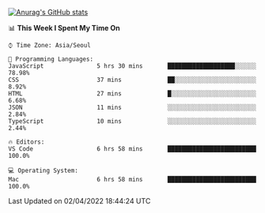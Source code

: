 
<!--
**BHyeonKim/BHyeonKim** is a ✨ _special_ ✨ repository because its `README.md` (this file) appears on your GitHub profile.

Here are some ideas to get you started:

- 🔭 I’m currently working on ...
- 🌱 I’m currently learning ...
- 👯 I’m looking to collaborate on ...
- 🤔 I’m looking for help with ...
- 💬 Ask me about ...
- 📫 How to reach me: ...
- 😄 Pronouns: ...
- ⚡ Fun fact: ...
-->
[![Anurag's GitHub stats](https://github-readme-stats.vercel.app/api?username=BHyeonKim&show_icons=true&theme=dark)
](https://github.com/anuraghazra/github-readme-stats)
<!--START_SECTION:waka-->
📊 **This Week I Spent My Time On** 

```text
⌚︎ Time Zone: Asia/Seoul

💬 Programming Languages: 
JavaScript               5 hrs 30 mins       ███████████████████░░░░░░   78.98% 
CSS                      37 mins             ██░░░░░░░░░░░░░░░░░░░░░░░   8.92% 
HTML                     27 mins             █░░░░░░░░░░░░░░░░░░░░░░░░   6.68% 
JSON                     11 mins             ░░░░░░░░░░░░░░░░░░░░░░░░░   2.84% 
TypeScript               10 mins             ░░░░░░░░░░░░░░░░░░░░░░░░░   2.44%

🔥 Editors: 
VS Code                  6 hrs 58 mins       █████████████████████████   100.0%

💻 Operating System: 
Mac                      6 hrs 58 mins       █████████████████████████   100.0%

```


 Last Updated on 02/04/2022 18:44:24 UTC
<!--END_SECTION:waka-->

